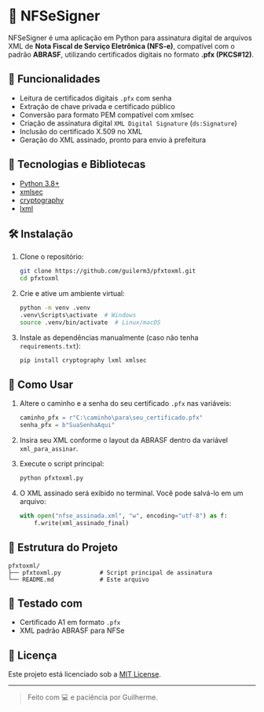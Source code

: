 # 📄 NFSeSigner

NFSeSigner é uma aplicação em Python para assinatura digital de arquivos XML de **Nota Fiscal de Serviço Eletrônica (NFS-e)**, compatível com o padrão **ABRASF**, utilizando certificados digitais no formato **.pfx (PKCS#12)**.

## 🔐 Funcionalidades

- Leitura de certificados digitais `.pfx` com senha  
- Extração de chave privada e certificado público  
- Conversão para formato PEM compatível com xmlsec  
- Criação de assinatura digital `XML Digital Signature` (`ds:Signature`)  
- Inclusão do certificado X.509 no XML  
- Geração do XML assinado, pronto para envio à prefeitura  

## 🧰 Tecnologias e Bibliotecas

- [Python 3.8+](https://www.python.org)
- [xmlsec](https://github.com/mehcode/python-xmlsec)
- [cryptography](https://cryptography.io)
- [lxml](https://lxml.de)

## 🛠️ Instalação

1. Clone o repositório:

   ```bash
   git clone https://github.com/guilerm3/pfxtoxml.git
   cd pfxtoxml
   ```

2. Crie e ative um ambiente virtual:

   ```bash
   python -m venv .venv
   .venv\Scripts\activate  # Windows
   source .venv/bin/activate  # Linux/macOS
   ```

3. Instale as dependências manualmente (caso não tenha `requirements.txt`):

   ```bash
   pip install cryptography lxml xmlsec
   ```

## 🚀 Como Usar

1. Altere o caminho e a senha do seu certificado `.pfx` nas variáveis:

   ```python
   caminho_pfx = r"C:\caminho\para\seu_certificado.pfx"
   senha_pfx = b"SuaSenhaAqui"
   ```

2. Insira seu XML conforme o layout da ABRASF dentro da variável `xml_para_assinar`.

3. Execute o script principal:

   ```bash
   python pfxtoxml.py
   ```

4. O XML assinado será exibido no terminal. Você pode salvá-lo em um arquivo:

   ```python
   with open("nfse_assinada.xml", "w", encoding="utf-8") as f:
       f.write(xml_assinado_final)
   ```

## 📂 Estrutura do Projeto

```
pfxtoxml/
├── pfxtoxml.py           # Script principal de assinatura
└── README.md             # Este arquivo
```

## 🧪 Testado com

- Certificado A1 em formato `.pfx`
- XML padrão ABRASF para NFSe

## 📄 Licença

Este projeto está licenciado sob a [MIT License](LICENSE).

---

> Feito com 💻 e paciência por Guilherme.

